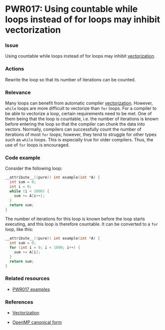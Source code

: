 # PWR017: Using countable while loops instead of for loops may inhibit vectorization

### Issue

Using countable while loops instead of for loops may inhibit
[vectorization](../../Glossary/Vectorization.md).

### Actions

Rewrite the loop so that its number of iterations can be counted.

### Relevance

Many loops can benefit from automatic compiler
[vectorization](../../Glossary/Vectorization.md). However, `while` loops are more
difficult to vectorize than `for` loops. For a compiler to be able to vectorize
a loop, certain requirements need to be met. One of them being that the loop is
countable, i.e. the number of iterations is known before entering the loop so
that the compiler can chunk the data into vectors. Normally, compilers can
successfully count the number of iterations of most `for` loops; however, they
tend to struggle for other types such as `while` loops. This is especially true
for older compilers. Thus, the use of `for` loops is encouraged.

### Code example

Consider the following loop:

```c
__attribute__((pure)) int example(int *A) {
  int sum = 0;
  int i = 0;
  while (i < 1000) {
    sum += A[i++];
  }
  return sum;
}
```

The number of iterations for this loop is known before the loop starts
executing, and this loop is therefore countable. It can be converted to a `for`
loop, like this:

```c
__attribute__((pure)) int example(int *A) {
  int sum = 0;
  for (int i = 0; i < 1000; i++) {
    sum += A[i];
  }
  return sum;
}
```

### Related resources

* [PWR017 examples](https://github.com/codee-com/open-catalog/tree/main/Checks/PWR017/)

### References

* [Vectorization](../../Glossary/Vectorization.md)

* [OpenMP canonical form](../../Glossary/OpenMP-canonical-form.md)
